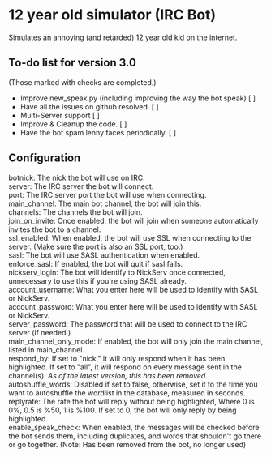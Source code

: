 # 12 year old simulator (IRC Bot)
Simulates an annoying (and retarded) 12 year old kid on the internet.

## To-do list for version 3.0
(Those marked with checks are completed.)

* Improve new_speak.py (including improving the way the bot speak) [ ]
* Have all the issues on github resolved. [ ]
* Multi-Server support [ ]
* Improve & Cleanup the code. [ ]
* Have the bot spam lenny faces periodically. [ ]

## Configuration

botnick: The nick the bot will use on IRC.
<br>
server: The IRC server the bot will connect.
<br>
port: The IRC server port the bot will use when connecting.
<br>
main_channel: The main bot channel, the bot will join this.
<br>
channels: The channels the bot will join.
<br>
join_on_invite: Once enabled, the bot will join when someone automatically invites the bot to a channel.
<br>
ssl_enabled: When enabled, the bot will use SSL when connecting to the server. (Make sure the port is also an SSL port, too.)
<br>
sasl: The bot will use SASL authentication when enabled.
<br>
enforce_sasl: If enabled, the bot will quit if sasl fails.
<br>
nickserv_login: The bot will identify to NickServ once connected, unnecessary to use this if you're using SASL already.
<br>
account_username: What you enter here will be used to identify with SASL or NickServ.
<br>
account_password: What you enter here will be used to identify with SASL or NickServ.
<br>
server_password: The password that will be used to connect to the IRC server (if needed.)
<br>
main_channel_only_mode: If enabled, the bot will only join the main channel, listed in main_channel.
<br>
respond_by: If set to "nick," it will only respond when it has been highlighted. If set to "all", it will respond on every message sent in the channel(s). *As of the latest version, this has been removed.*
<br>
autoshuffle_words: Disabled if set to false, otherwise, set it to the time you want to autoshuffle the wordlist in the database, measured in seconds.
<br>
replyrate: The rate the bot will reply without being highlighted, Where 0 is 0%, 0.5 is %50, 1 is %100. If set to 0, the bot will only reply by being highlighted.
<br>
enable_speak_check: When enabled, the messages will be checked before the bot sends them, including duplicates, and words that shouldn't go there or go together. (Note: Has been removed from the bot, no longer used)
